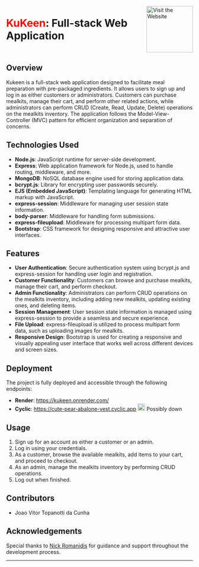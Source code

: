 <div style="display: flex; justify-content: space-between; align-items: center;">
  <h1 style="margin: 0;">
    <span style="color: #ff0000;">KuKeen</span>: Full-stack Web Application
  </h1>
  <a href="https://kukeen.onrender.com/" target="_blank">
    <img src="https://img.shields.io/badge/Visit%20The%20Website-red" alt="Visit the Website" style="width:125px;" />
  </a>
</div>


## Overview
Kukeen is a full-stack web application designed to facilitate meal preparation with pre-packaged ingredients. It allows users to sign up and log in as either customers or administrators. Customers can purchase mealkits, manage their cart, and perform other related actions, while administrators can perform CRUD (Create, Read, Update, Delete) operations on the mealkits inventory. The application follows the Model-View-Controller (MVC) pattern for efficient organization and separation of concerns.

## Technologies Used
- **Node.js**: JavaScript runtime for server-side development.
- **Express**: Web application framework for Node.js, used to handle routing, middleware, and more.
- **MongoDB**: NoSQL database engine used for storing application data.
- **bcrypt.js**: Library for encrypting user passwords securely.
- **EJS (Embedded JavaScript)**: Templating language for generating HTML markup with JavaScript.
- **express-session**: Middleware for managing user session state information.
- **body-parser**: Middleware for handling form submissions.
- **express-fileupload**: Middleware for processing multipart form data.
- **Bootstrap**: CSS framework for designing responsive and attractive user interfaces.

## Features
- **User Authentication**: Secure authentication system using bcrypt.js and express-session for handling user login and registration.
- **Customer Functionality**: Customers can browse and purchase mealkits, manage their cart, and perform checkout.
- **Admin Functionality**: Administrators can perform CRUD operations on the mealkits inventory, including adding new mealkits, updating existing ones, and deleting items.
- **Session Management**: User session state information is managed using express-session to provide a seamless and secure experience.
- **File Upload**: express-fileupload is utilized to process multipart form data, such as uploading images for mealkits.
- **Responsive Design**: Bootstrap is used for creating a responsive and visually appealing user interface that works well across different devices and screen sizes.

## Deployment
The project is fully deployed and accessible through the following endpoints:
- **Render**: https://kukeen.onrender.com/
- **Cyclic**: https://cute-pear-abalone-vest.cyclic.app <img style="width:20px;" src="https://cdn-icons-png.flaticon.com/512/7247/7247981.png"> Possibly down

## Usage
1. Sign up for an account as either a customer or an admin.
2. Log in using your credentials.
3. As a customer, browse the available mealkits, add items to your cart, and proceed to checkout.
4. As an admin, manage the mealkits inventory by performing CRUD operations.
5. Log out when finished.

## Contributors
- Joao Vitor Topanotti da Cunha

## Acknowledgements
Special thanks to [Nick Romanidis](https://github.com/nick-romanidis) for guidance and support throughout the development process.

---
